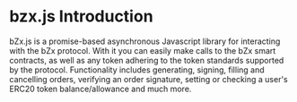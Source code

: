 # bzx.js Introduction

bZx.js is a promise-based asynchronous Javascript library for interacting with the bZx protocol. With it you can easily make calls to the bZx smart contracts, as well as any token adhering to the token standards supported by the protocol. Functionality includes generating, signing, filling and cancelling orders, verifying an order signature, setting or checking a user's ERC20 token balance/allowance and much more.